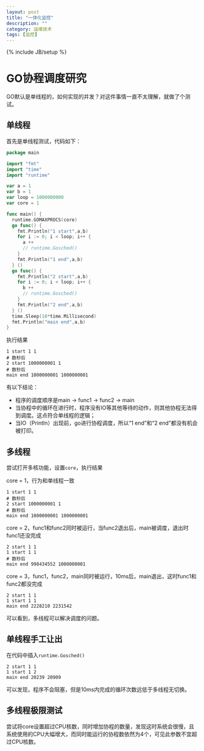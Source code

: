 ```yaml
---
layout: post
title: "一体化监控"
description: ""
category: 运维技术
tags: [监控]
---
```

{% include JB/setup %}

# GO协程调度研究

GO默认是单线程的，如何实现的并发？对这件事情一直不太理解，就做了个测试。

## 单线程

首先是单线程测试，代码如下：

```go
package main

import "fmt"
import "time"
import "runtime"

var a = 1
var b = 1
var loop = 1000000000
var core = 1

func main() {
  runtime.GOMAXPROCS(core)
  go func() {
    fmt.Println("1 start",a,b)
    for i := 0; i < loop; i++ {
      a ++
      // runtime.Gosched()
    }
    fmt.Println("1 end",a,b)
  } ()
  go func() {
    fmt.Println("2 start",a,b)
    for i := 0; i < loop; i++ {
      b ++
      // runtime.Gosched()
    }
    fmt.Println("2 end",a,b)
  } ()
  time.Sleep(10*time.Millisecond)
  fmt.Println("main end",a,b)
}
```

执行结果

```
1 start 1 1
# 数秒后
2 start 1000000001 1
# 数秒后
main end 1000000001 1000000001
```
有以下结论：

* 程序的调度顺序是main -> func1 -> func2 -> main
* 当协程中的循环在进行时，程序没有IO等其他等待的动作，则其他协程无法得到调度。这点符合单线程的逻辑；
* 当IO（Println）出现前，go进行协程调度，所以“1 end”和“2 end”都没有机会被打印。

## 多线程

尝试打开多核功能，设置`core`，执行结果

core = 1，行为和单线程一致
```
1 start 1 1
# 数秒后
2 start 1000000001 1
# 数秒后
main end 1000000001 1000000001
```

core = 2，func1和func2同时被运行，当func2退出后，main被调度，退出时func1还没完成
```
2 start 1 1
1 start 1 1
# 数秒后
main end 998434552 1000000001
```

core = 3，func1，func2，main同时被运行，10ms后，main退出，这时func1和func2都没完成
```
2 start 1 1
1 start 1 1
main end 2228210 2231542
```

可以看到，多线程可以解决调度的问题。

## 单线程手工让出

在代码中插入`runtime.Gosched()`

```
2 start 1 1
1 start 1 2
main end 20239 20909
```

可以发现，程序不会阻塞，但是10ms内完成的循环次数远低于多线程无切换。

## 多线程极限测试

尝试将core设置超过CPU核数，同时增加协程的数量，发现这时系统会很慢，且系统使用的CPU大幅增大，而同时能运行的协程数依然为4个，可见此参数不宜超过CPU核数。

